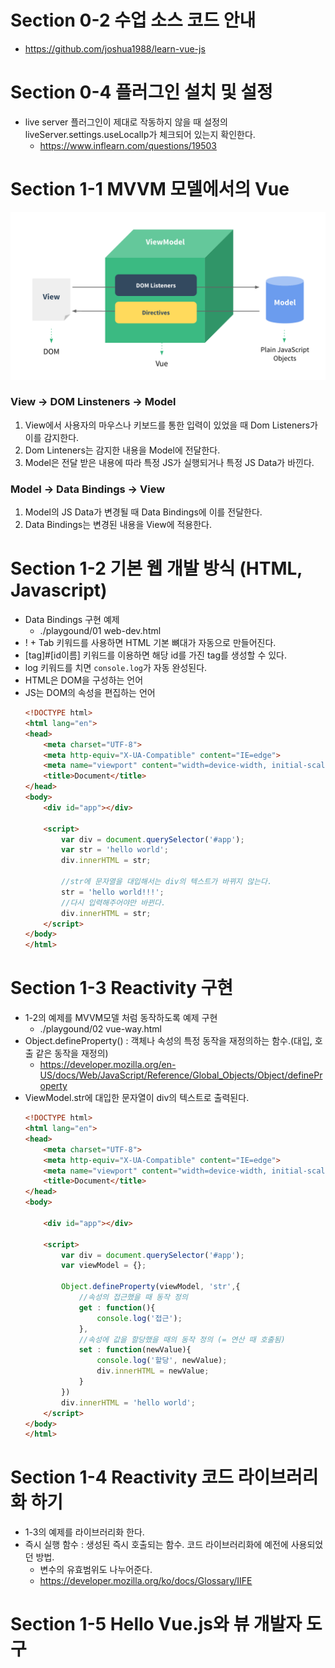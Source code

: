 # Section 0-2 수업 소스 코드 안내
- https://github.com/joshua1988/learn-vue-js

# Section 0-4 플러그인 설치 및 설정
- live server 플러그인이 제대로 작동하지 않을 때 설정의 liveServer.settings.useLocalIp가 체크되어 있는지 확인한다.
    - https://www.inflearn.com/questions/19503

# Section 1-1 MVVM 모델에서의 Vue
![MVVM모델](./img/mvvm.png)

### View -> DOM Linsteners -> Model
1. View에서 사용자의 마우스나 키보드를 통한 입력이 있었을 때 Dom Listeners가 이를 감지한다.
2. Dom Linteners는 감지한 내용을 Model에 전달한다.
3. Model은 전달 받은 내용에 따라 특정 JS가 실행되거나 특정 JS Data가 바낀다.

### Model -> Data Bindings -> View
1. Model의 JS Data가 변경될 때 Data Bindings에 이를 전달한다.
2. Data Bindings는 변경된 내용을 View에 적용한다.


# Section 1-2 기본 웹 개발 방식 (HTML, Javascript)
- Data Bindings 구현 예제
    - ./playgound/01 web-dev.html 
- ! + Tab 키워드를 사용하면 HTML 기본 뼈대가 자동으로 만들어진다.
- [tag]#[id이름] 키워드를 이용하면 해당 id를 가진 tag를 생성할 수 있다.
- log 키워드를 치면 `console.log`가 자동 완성된다.
- HTML은 DOM을 구성하는 언어
- JS는 DOM의 속성을 편집하는 언어
    ```html
    <!DOCTYPE html>
    <html lang="en">
    <head>
        <meta charset="UTF-8">
        <meta http-equiv="X-UA-Compatible" content="IE=edge">
        <meta name="viewport" content="width=device-width, initial-scale=1.0">
        <title>Document</title>
    </head>
    <body>
        <div id="app"></div>
        
        <script>
            var div = document.querySelector('#app');
            var str = 'hello world';
            div.innerHTML = str;

            //str에 문자열을 대입해서는 div의 텍스트가 바뀌지 않는다.
            str = 'hello world!!!';
            //다시 입력해주어야만 바뀐다.
            div.innerHTML = str;
        </script>
    </body>
    </html>
    ```

# Section 1-3 Reactivity 구현
- 1-2의 예제를 MVVM모델 처럼 동작하도록 예제 구현
    - ./playgound/02 vue-way.html
- Object.defineProperty() : 객체나 속성의 특정 동작을 재정의하는 함수.(대입, 호출 같은 동작을 재정의)
    - https://developer.mozilla.org/en-US/docs/Web/JavaScript/Reference/Global_Objects/Object/defineProperty
- ViewModel.str에 대입한 문자열이 div의 텍스트로 출력된다.
    ```html
    <!DOCTYPE html>
    <html lang="en">
    <head>
        <meta charset="UTF-8">
        <meta http-equiv="X-UA-Compatible" content="IE=edge">
        <meta name="viewport" content="width=device-width, initial-scale=1.0">
        <title>Document</title>
    </head>
    <body>
        
        <div id="app"></div>

        <script>
            var div = document.querySelector('#app');
            var viewModel = {};

            Object.defineProperty(viewModel, 'str',{
                //속성의 접근했을 때 동작 정의
                get : function(){
                    console.log('접근');
                },
                //속성에 값을 할당했을 때의 동작 정의 (= 연산 때 호출됨)
                set : function(newValue){
                    console.log('할당', newValue);
                    div.innerHTML = newValue;
                }
            })
            div.innerHTML = 'hello world';
        </script>
    </body>
    </html>
    ```


# Section 1-4 Reactivity 코드 라이브러리화 하기
- 1-3의 예제를 라이브러리화 한다.
- 즉시 실행 함수 : 생성된 즉시 호출되는 함수. 코드 라이브러리화에 예전에 사용되었던 방법.
    - 변수의 유효범위도 나누어준다.
    - https://developer.mozilla.org/ko/docs/Glossary/IIFE



# Section 1-5 Hello Vue.js와 뷰 개발자 도구

